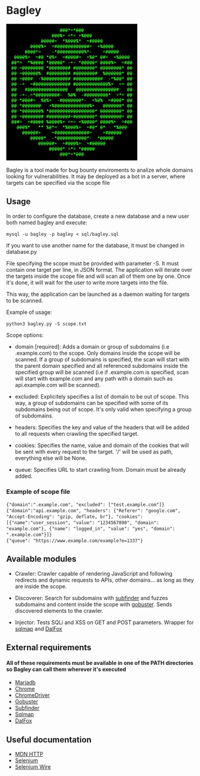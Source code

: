 # Bagley

<img src="/git%20resources/logo.png" width="350">

Bagley is a tool made for bug bounty enviroments to analize whole domains looking for vulnerabilities. It may be deployed as a bot in a server, where targets can be specified via the scope file

## Usage

In order to configure the database, create a new database and a new user both named bagley and execute:

    mysql -u bagley -p bagley < sql/bagley.sql
    
If you want to use another name for the database, it must be changed in database.py

File specifying the scope must be provided with parameter -S. It must contain one target per line, in JSON format. The application will iterate over the targets inside the scope file and will scan all of them one by one. Once it's done, it will wait for the user to write more targets into the file.

This way, the application can be launched as a daemon waiting for targets to be scanned.

Example of usage:

    python3 bagley.py -S scope.txt

Scope options:

*   domain \[required\]: Adds a domain or group of subdomains (i.e .example.com) to the scope. Only domains inside the scope will be scanned. If a group of subdomains is specified, the scan will start with the parent domain specified and all referenced subdomains inside the specified group will be scanned (i.e if .example.com is specified, scan will start with example.com and any path with a domain such as api.example.com will be scanned).

*   excluded: Explicitely specifies a list of domain to be out of scope. This way, a group of subdomains can be specified with some of its subdomains being out of scope. It's only valid when specifying a group of subdomains.

*   headers: Specifies the key and value of the headers that will be added to all requests when crawling the specified target.

*   cookies: Specifies the name, value and domain of the cookies that will be sent with every request to the target. '/' will be used as path, everything else will be None.

*   queue: Specifies URL to start crawling from. Domain must be already added.

### Example of scope file
    {"domain":".example.com", "excluded": ["test.example.com"]}
    {"domain":"api.example.com", "headers": {"Referer": "google.com", "Accept-Encoding": "gzip, deflate, br"}, "cookies": [{"name":"user_session", "value": "1234567890", "domain": "example.com"}, {"name": "logged_in", "value": "yes", "domain": ".example.com"}]}
    {"queue": "https://www.example.com/example?e=1337"}

## Available modules
*   Crawler: Crawler capable of rendering JavaScript and following redirects and dynamic requests to APIs, other domains... as long as they are inside the scope.

*   Discoverer: Search for subdomains with [subfinder](https://github.com/projectdiscovery/subfinder) and fuzzes subdomains and content inside the scope with [gobuster](https://github.com/OJ/gobuster). Sends discovered elements to the crawler.

*   Injector: Tests SQLi and XSS on GET and POST parameters. Wrapper for [sqlmap](https://github.com/sqlmapproject/sqlmap) and [DalFox](https://github.com/hahwul/dalfox)

## External requirements
#### All of these requirements must be available in one of the PATH directories so Bagley can call them wherever it's executed
*   [Mariadb](https://mariadb.com/)
*   [Chrome](https://www.google.com/chrome/)
*   [ChromeDriver](https://chromedriver.chromium.org/downloads)
*   [Gobuster](https://github.com/OJ/gobuster)
*   [Subfinder](https://github.com/projectdiscovery/subfinder)
*   [Sqlmap](https://github.com/sqlmapproject/sqlmap)
*   [DalFox](https://github.com/hahwul/dalfox)

## Useful documentation
*   [MDN HTTP](https://developer.mozilla.org/en-US/docs/Web/HTTP)
*   [Selenium](https://selenium-python.readthedocs.io/)
*   [Selenium Wire](https://github.com/wkeeling/selenium-wire)
